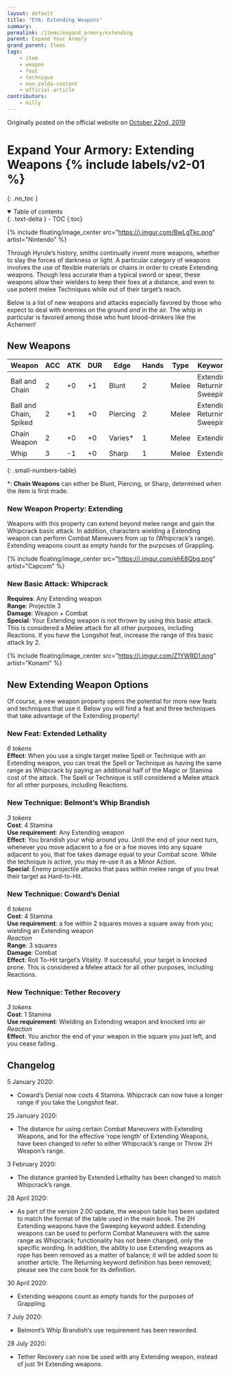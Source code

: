 ```yaml
---
layout: default
title: "EYA: Extending Weapons"
summary:
permalink: /items/expand_armory/extending
parent: Expand Your Armory
grand_parent: Items
tags:
    - item
    - weapon
    - feat
    - technique
    - non-zelda-content
    - official-article
contributors:
    - milly
---
```


Originally posted on the official website on [October 22nd, 2019](https://reclaimthewild.net/index.php/2019/10/22/expand-your-armory-extending-weapons/)

# Expand Your Armory: Extending Weapons {% include labels/v2-01 %}
{: .no_toc }

<details open markdown="block">
  <summary>
    Table of contents
  </summary>
  {: .text-delta }
- TOC
{:toc}
</details>

{% include floating/image_center src="https://i.imgur.com/BwLgTkc.png" artist="Nintendo" %}

Through Hyrule’s history, smiths continually invent more weapons, whether to slay the forces of darkness or light. A particular category of weapons involves the use of flexible materials or chains in order to create Extending weapons. Though less accurate than a typical sword or spear, these weapons allow their wielders to keep their foes at a distance, and even to use potent melee Techniques while out of their target’s reach.

Below is a list of new weapons and attacks especially favored by those who expect to deal with enemies on the ground *and* in the air. The whip in particular is favored among those who hunt blood-drinkers like the Achemen! 

## New Weapons

| Weapon                    | ACC | ATK | DUR | Edge      | Hands | Type  | Keywords                             |
|---------------------------|-----|-----|-----|-----------|-------|-------|--------------------------------------|
| Ball and Chain            | 2   | +0  | +1  | Blunt     | 2     | Melee | Extending,<br>Returning,<br>Sweeping |
| Ball and Chain,<br>Spiked | 2   | +1  | +0  | Piercing  | 2     | Melee | Extending,<br>Returning,<br>Sweeping |
| Chain Weapon              | 2   | +0  | +0  | Varies*   | 1     | Melee | Extending                            |
| Whip                      | 3   | -1  | +0  | Sharp     | 1     | Melee | Extending                            |
{: .small-numbers-table}

*: **Chain Weapons** can either be Blunt, Piercing, or Sharp, determined when the item is first made.

### New Weapon Property: Extending

Weapons with this property can extend beyond melee range and gain the Whipcrack basic attack. In addition, characters wielding a Extending weapon can perform Combat Maneuvers from up to (Whipcrack‘s range). Extending weapons count as empty hands for the purposes of Grappling.

{% include floating/image_center src="https://i.imgur.com/ehE8Qbg.png" artist="Capcom" %}

### New Basic Attack: Whipcrack

**Requires**: Any Extending weapon  
**Range**: Projectile 3  
**Damage**: Weapon + Combat  
**Special**: Your Extending weapon is not thrown by using this basic attack. This is considered a Melee attack for all other purposes, including Reactions. If you have the Longshot feat, increase the range of this basic attack by 2.

{% include floating/image_center src="https://i.imgur.com/Z1YWRD1.png" artist="Konami" %}

##  New Extending Weapon Options

Of course, a new weapon property opens the potential for more new feats and techniques that use it. Below you will find a feat and three techniques that take advantage of the Extending property!

### New Feat: Extended Lethality

*6 tokens*  
**Effect**: When you use a single target melee Spell or Technique with an Extending weapon, you can treat the Spell or Technique as having the same range as Whipcrack by paying an additional half of the Magic or Stamina cost of the attack. The Spell or Technique is still considered a Melee attack for all other purposes, including Reactions.

### New Technique: Belmont’s Whip Brandish

*3 tokens*  
**Cost**: 4 Stamina  
**Use requirement**: Any Extending weapon  
**Effect**: You brandish your whip around you. Until the end of your next turn, whenever you move adjacent to a foe or a foe moves into any square adjacent to you, that foe takes damage equal to your Combat score. While the technique is active, you may re-use it as a Minor Action.  
**Special**: Enemy projectile attacks that pass within melee range of you treat their target as Hard-to-Hit.

### New Technique: Coward’s Denial

*6 tokens*  
**Cost**: 4 Stamina  
**Use requirement**: a foe within 2 squares moves a square away from you; wielding an Extending weapon  
*Reaction*  
**Range**: 3 squares  
**Damage**: Combat  
**Effect**: Roll To-Hit target’s Vitality. If successful, your target is knocked prone. This is considered a Melee attack for all other purposes, including Reactions.

### New Technique: Tether Recovery

*3 tokens*  
**Cost**: 1 Stamina  
**Use requirement**: Wielding an Extending weapon and knocked into air  
*Reaction*  
**Effect**: You anchor the end of your weapon in the square you just left, and you cease falling. 

## Changelog

5 January 2020:
* Coward’s Denial now costs 4 Stamina. Whipcrack can now have a longer range if you take the Longshot feat.

25 January 2020:
* The distance for using certain Combat Maneuvers with Extending Weapons, and for the effective ‘rope length’ of Extending Weapons, have been changed to refer to either Whipcrack‘s range or Throw 2H Weapon‘s range.

3 February 2020:
* The distance granted by Extended Lethality has been changed to match Whipcrack’s range.

28 April 2020:
* As part of the version 2.00 update, the weapon table has been updated to match the format of the table used in the main book. The 2H Extending weapons have the Sweeping keyword added. Extending weapons can be used to perform Combat Maneuvers with the same range as Whipcrack; functionality has not been changed, only the specific wording. In addition, the ability to use Extending weapons as rope has been removed as a matter of balance; it will be added soon to another article. The Returning keyword definition has been removed; please see the core book for its definition.

30 April 2020: 
* Extending weapons count as empty hands for the purposes of Grappling.

7 July 2020:
* Belmont’s Whip Brandish‘s use requirement has been reworded.

28 July 2020:
* Tether Recovery can now be used with any Extending weapon, instead of just 1H Extending weapons.